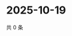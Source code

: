 # 2025-10-19

共 0 条

<!-- BEGIN ZHIHUQUESTIONS -->
<!-- 最后更新时间 Sun Oct 19 2025 06:09:50 GMT+0800 (China Standard Time) -->

<!-- END ZHIHUQUESTIONS -->
